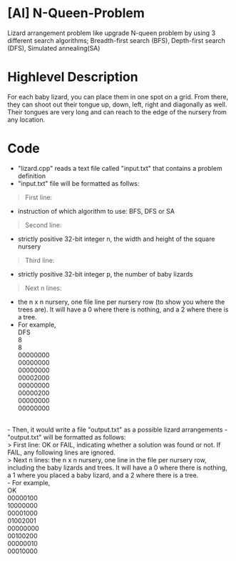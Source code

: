 # [AI] N-Queen-Problem
Lizard arrangement problem like upgrade N-queen problem by using 3 different search algorithms; Breadth-first search (BFS), Depth-first search (DFS), Simulated annealing(SA)

# Highlevel Description
For each baby lizard, you can place them in one spot on a grid. From there, they can shoot out their tongue up, down, left, right and diagonally as well. Their tongues are very long and can reach to the edge of the nursery from any location.

# Code
- "lizard.cpp" reads a text file called "input.txt" that contains a problem definition
- "input.txt" file will be formatted as follws:
> First line: 
  - instruction of which algorithm to use: BFS, DFS or SA<br />
> Second line: 
  - strictly positive 32-bit integer n, the width and height of the square nursery<br />
> Third line: 
  - strictly positive 32-bit integer p, the number of baby lizards<br />
> Next n lines: 
  - the n x n nursery, one file line per nursery row (to show you where the trees are). It will have a 0 where there is nothing, and a 2 where there is a tree.<br />
- For example,<br />
DFS<br />
8<br />
8 <br />
00000000<br />
00000000<br />
00000000<br />
00002000<br />
00000000<br />
00000200<br />
00000000<br />
00000000<br />
<br />
- Then, it would write a file "output.txt" as a possible lizard arrangements
- "output.txt" will be formatted as follows:<br />
> First line: OK or FAIL, indicating whether a solution was found or not. If FAIL, any following lines are ignored.<br />
> Next n lines: the n x n nursery, one line in the file per nursery row, including the baby lizards and trees. It will have a 0 where there is nothing, a 1 where you placed a baby lizard, and a 2 where there is a tree.<br />
- For example,<br />
OK<br />
00000100<br />
10000000<br />
00001000<br />
01002001<br />
00000000<br />
00100200<br />
00000010<br />
00010000<br />
